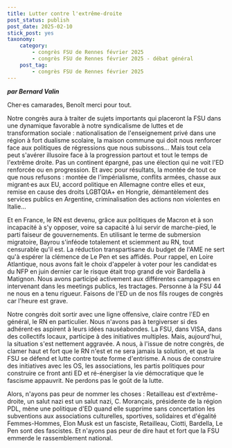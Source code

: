 ```yaml
---
title: Lutter contre l'extrême-droite 
post_status: publish
post_date: 2025-02-10
stick_post: yes
taxonomy:
    category:
        - congrès FSU de Rennes février 2025
        - congrès FSU de Rennes février 2025 - débat général
    post_tag:
        - congrès FSU de Rennes février 2025
---
```


***par Bernard Valin***

Cher·es camarades, Benoît merci pour tout.

Notre congrès aura à traiter de sujets importants qui placeront la FSU dans une dynamique favorable à notre syndicalisme de luttes et de transformation sociale : nationalisation de l'enseignement privé dans une région à fort dualisme scolaire, la maison commune qui doit nous renforcer face aux politiques de régressions que nous subissons... Mais tout cela peut s'avérer illusoire face à la progression partout et tout le temps de l'extrême droite. Pas un continent épargné, pas une élection qui ne voit l'ED renforcée ou en progression. Et avec pour résultats, la montée de tout ce que nous refusons : montée de l'impérialisme, conflits armées, chasse aux migrant·es aux EU, accord politique en Allemagne contre elles et eux, remise en cause des droits LGBTQIA+ en Hongrie, démantèlement des services publics en Argentine, criminalisation des actions non violentes en Italie...

Et en France, le RN est devenu, grâce aux politiques de Macron et à son incapacité à s'y opposer, voire sa capacité à lui servir de marche-pied, le parti faiseur de gouvernements. En utilisant le terme de submersion migratoire, Bayrou s'inféode totalement et sciemment au RN, tout censurable qu'il est. La réduction transpartisane du budget de l'AME ne sert qu'à espérer la clémence de Le Pen et ses affidés. Pour rappel, en Loire Atlantique, nous avons fait le choix d'appeler à voter pour les candidat·es du NFP en juin dernier car le risque était trop grand de voir Bardella à Matignon. Nous avons participé activement aux différentes campagnes en intervenant dans les meetings publics, les tractages. Personne à la FSU 44 ne nous en a tenu rigueur. Faisons de l'ED un de nos fils rouges de congrès car l'heure est grave.

Notre congrès doit sortir avec une ligne offensive, claire contre l'ED en général, le RN en particulier. Nous n'avons pas à tergiverser si des adhérent·es aspirent à leurs idées nauséabondes. La FSU, dans VISA, dans des collectifs locaux, participe à des initiatives multiples. Mais, aujourd'hui, la situation s'est nettement aggravée. A nous, à l'issue de notre congrès, de clamer haut et fort que le RN n'est et ne sera jamais la solution, et que la FSU se défend et lutte contre toute forme d'entrisme. A nous de construire des initiatives avec les OS, les associations, les partis politiques pour construire ce front anti ED et ré-énergiser la vie démocratique que le fascisme appauvrit. Ne perdons pas le goût de la lutte.

Alors, n'ayons pas peur de nommer les choses : Retailleau est d'extrême-droite, un salut nazi est un salut nazi, C. Morançais, présidente de la région PDL, mène une politique d'ED quand elle supprime sans concertation les subventions aux associations culturelles, sportives, solidaires et d'égalité Femmes-Hommes, Elon Musk est un fasciste, Retailleau, Ciotti, Bardella, Le Pen sont des fascistes. Et n'ayons pas peur de dire haut et fort que la FSU emmerde le rassemblement national.
